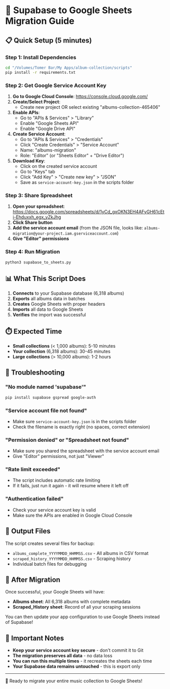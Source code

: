 # 🎵 Supabase to Google Sheets Migration Guide

## 📋 Quick Setup (5 minutes)

### Step 1: Install Dependencies
```bash
cd "/Volumes/Tomer Bar/My Apps/album-collection/scripts"
pip install -r requirements.txt
```

### Step 2: Get Google Service Account Key

1. **Go to Google Cloud Console**: https://console.cloud.google.com/
2. **Create/Select Project**: 
   - Create new project OR select existing "albums-collection-465406"
3. **Enable APIs**:
   - Go to "APIs & Services" > "Library"
   - Enable "Google Sheets API"
   - Enable "Google Drive API"
4. **Create Service Account**:
   - Go to "APIs & Services" > "Credentials"
   - Click "Create Credentials" > "Service Account"
   - Name: "albums-migration"
   - Role: "Editor" (or "Sheets Editor" + "Drive Editor")
5. **Download Key**:
   - Click on the created service account
   - Go to "Keys" tab
   - Click "Add Key" > "Create new key" > "JSON"
   - Save as `service-account-key.json` in the scripts folder

### Step 3: Share Spreadsheet
1. **Open your spreadsheet**: https://docs.google.com/spreadsheets/d/1yCd_gxOKN3EH4AFyGH61cEti-Ehduxxh_egx_yZkJhg
2. **Click Share button**
3. **Add the service account email** (from the JSON file, looks like: `albums-migration@your-project.iam.gserviceaccount.com`)
4. **Give "Editor" permissions**

### Step 4: Run Migration
```bash
python3 supabase_to_sheets.py
```

## 📊 What This Script Does

1. **Connects** to your Supabase database (6,318 albums)
2. **Exports** all albums data in batches
3. **Creates** Google Sheets with proper headers
4. **Imports** all data to Google Sheets
5. **Verifies** the import was successful

## ⏱️ Expected Time
- **Small collections** (< 1,000 albums): 5-10 minutes
- **Your collection** (6,318 albums): 30-45 minutes
- **Large collections** (> 10,000 albums): 1-2 hours

## 🔧 Troubleshooting

### "No module named 'supabase'"
```bash
pip install supabase gspread google-auth
```

### "Service account file not found"
- Make sure `service-account-key.json` is in the scripts folder
- Check the filename is exactly right (no spaces, correct extension)

### "Permission denied" or "Spreadsheet not found"
- Make sure you shared the spreadsheet with the service account email
- Give "Editor" permissions, not just "Viewer"

### "Rate limit exceeded"
- The script includes automatic rate limiting
- If it fails, just run it again - it will resume where it left off

### "Authentication failed"
- Check your service account key is valid
- Make sure the APIs are enabled in Google Cloud Console

## 📁 Output Files

The script creates several files for backup:
- `albums_complete_YYYYMMDD_HHMMSS.csv` - All albums in CSV format
- `scraped_history_YYYYMMDD_HHMMSS.csv` - Scraping history
- Individual batch files for debugging

## 🎯 After Migration

Once successful, your Google Sheets will have:
- **Albums sheet**: All 6,318 albums with complete metadata
- **Scraped_History sheet**: Record of all your scraping sessions

You can then update your app configuration to use Google Sheets instead of Supabase!

## 🚨 Important Notes

- **Keep your service account key secure** - don't commit it to Git
- **The migration preserves all data** - no data loss
- **You can run this multiple times** - it recreates the sheets each time
- **Your Supabase data remains untouched** - this is export only

---

🎵 Ready to migrate your entire music collection to Google Sheets!

